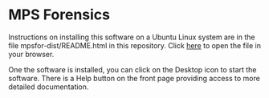 # MPS Forensics #

Instructions on installing this software on a Ubuntu Linux system are in the file mpsfor-dist/README.html in this repository. Click [here](http://bobbuckley.net.au/work/) to open the file in your browser.

One the software is installed, you can click on the Desktop icon to start the software. There is a Help button on the front page providing access to more detailed documentation.